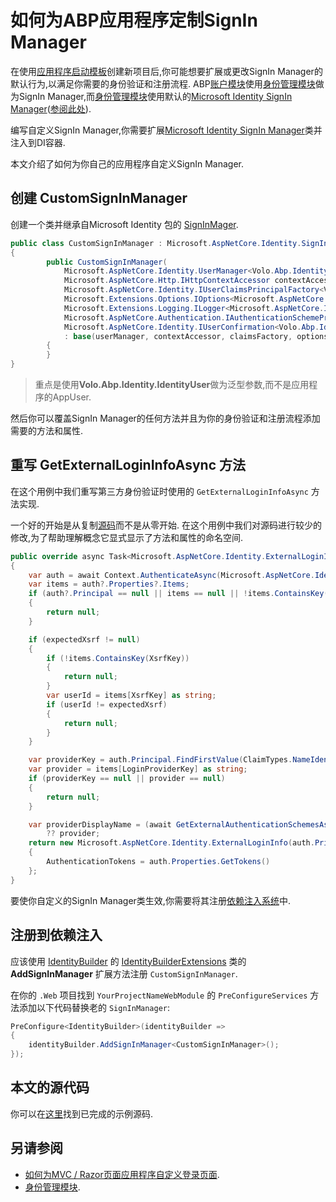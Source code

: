 # 如何为ABP应用程序定制SignIn Manager

在使用[应用程序启动模板](../Startup-Templates/Application.md)创建新项目后,你可能想要扩展或更改SignIn Manager的默认行为,以满足你需要的身份验证和注册流程. ABP[账户模块](../Modules/Account.md)使用[身份管理模块](../Modules/Identity.md)做为SignIn Manager,而[身份管理模块](../Modules/Identity.md)使用默认的[Microsoft Identity SignIn Manager](https://github.com/dotnet/aspnetcore/blob/master/src/Identity/Core/src/SignInManager.cs)([参阅此处]((https://github.com/abpframework/abp/blob/be32a55449e270d2d456df3dabdc91f3ffdd4fa9/modules/identity/src/Volo.Abp.Identity.AspNetCore/Volo/Abp/Identity/AspNetCore/AbpIdentityAspNetCoreModule.cs#L17))).

编写自定义SignIn Manager,你需要扩展[Microsoft Identity SignIn Manager](https://github.com/dotnet/aspnetcore/blob/master/src/Identity/Core/src/SignInManager.cs)类并注入到DI容器.

本文介绍了如何为你自己的应用程序自定义SignIn Manager.

## 创建 CustomSignInManager

创建一个类并继承自Microsoft Identity 包的 [SignInMager](https://github.com/dotnet/aspnetcore/blob/master/src/Identity/Core/src/SignInManager.cs).

````csharp
public class CustomSignInManager : Microsoft.AspNetCore.Identity.SignInManager<Volo.Abp.Identity.IdentityUser>
{
        public CustomSignInManager(
            Microsoft.AspNetCore.Identity.UserManager<Volo.Abp.Identity.IdentityUser> userManager,
            Microsoft.AspNetCore.Http.IHttpContextAccessor contextAccessor,
            Microsoft.AspNetCore.Identity.IUserClaimsPrincipalFactory<Volo.Abp.Identity.IdentityUser> claimsFactory,
            Microsoft.Extensions.Options.IOptions<Microsoft.AspNetCore.Identity.IdentityOptions> optionsAccessor,
            Microsoft.Extensions.Logging.ILogger<Microsoft.AspNetCore.Identity.SignInManager<Volo.Abp.Identity.IdentityUser>> logger,
            Microsoft.AspNetCore.Authentication.IAuthenticationSchemeProvider schemes,
            Microsoft.AspNetCore.Identity.IUserConfirmation<Volo.Abp.Identity.IdentityUser> confirmation)
            : base(userManager, contextAccessor, claimsFactory, optionsAccessor, logger, schemes, confirmation)
        {
        }
}
````

> 重点是使用**Volo.Abp.Identity.IdentityUser**做为泛型参数,而不是应用程序的AppUser.

然后你可以覆盖SignIn Manager的任何方法并且为你的身份验证和注册流程添加需要的方法和属性.

## 重写 GetExternalLoginInfoAsync 方法

在这个用例中我们重写第三方身份验证时使用的 `GetExternalLoginInfoAsync` 方法实现.

一个好的开始是从复制[源码](https://github.com/dotnet/aspnetcore/blob/c56aa320c32ee5429d60647782c91d53ac765865/src/Identity/Core/src/SignInManager.cs#L638-L674)而不是从零开始. 在这个用例中我们对源码进行较少的修改,为了帮助理解概念它显式显示了方法和属性的命名空间.

````csharp
public override async Task<Microsoft.AspNetCore.Identity.ExternalLoginInfo> GetExternalLoginInfoAsync(string expectedXsrf = null)
{
    var auth = await Context.AuthenticateAsync(Microsoft.AspNetCore.Identity.IdentityConstants.ExternalScheme);
    var items = auth?.Properties?.Items;
    if (auth?.Principal == null || items == null || !items.ContainsKey(LoginProviderKey))
    {
        return null;
    }

    if (expectedXsrf != null)
    {
        if (!items.ContainsKey(XsrfKey))
        {
            return null;
        }
        var userId = items[XsrfKey] as string;
        if (userId != expectedXsrf)
        {
            return null;
        }
    }

    var providerKey = auth.Principal.FindFirstValue(ClaimTypes.NameIdentifier);
    var provider = items[LoginProviderKey] as string;
    if (providerKey == null || provider == null)
    {
        return null;
    }

    var providerDisplayName = (await GetExternalAuthenticationSchemesAsync()).FirstOrDefault(p => p.Name == provider)?.DisplayName
        ?? provider;
    return new Microsoft.AspNetCore.Identity.ExternalLoginInfo(auth.Principal, provider, providerKey, providerDisplayName)
    {
        AuthenticationTokens = auth.Properties.GetTokens()
    };
}
````

要使你自定义的SignIn Manager类生效,你需要将其注册[依赖注入系统](../Dependency-Injection.md)中.

## 注册到依赖注入

应该使用 [IdentityBuilder](https://github.com/dotnet/aspnetcore/blob/master/src/Identity/Extensions.Core/src/IdentityBuilder.cs) 的 [IdentityBuilderExtensions](https://github.com/dotnet/aspnetcore/blob/master/src/Identity/Core/src/IdentityBuilderExtensions.cs) 类的 **AddSignInManager** 扩展方法注册 `CustomSignInManager`.

在你的 `.Web` 项目找到 `YourProjectNameWebModule` 的 `PreConfigureServices` 方法添加以下代码替换老的 `SignInManager`:

````csharp
PreConfigure<IdentityBuilder>(identityBuilder =>
{
    identityBuilder.AddSignInManager<CustomSignInManager>();
});
````

## 本文的源代码

你可以在[这里](https://github.com/abpframework/abp-samples/tree/master/aspnet-core/Authentication-Customization)找到已完成的示例源码.

## 另请参阅

* [如何为MVC / Razor页面应用程序自定义登录页面](Customize-Login-Page-MVC.md).
* [身份管理模块](../Modules/Identity.md).
